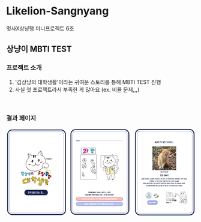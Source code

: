 # Likelion-Sangnyang
멋사X상냥행 미니프로젝트 6조
<br>

## 상냥이 MBTI TEST

### 프로젝트 소개
1. '김상냥의 대학생활'이라는 귀여운 스토리를 통해 MBTI TEST 진행
2. 사실 첫 프로젝트라서 부족한 게 많아요 (ex. 비율 문제,,,)
<br>

### 결과 페이지
![image](https://github.com/beeeeni/Likelion-Sangnyang/blob/master/%EA%B2%B0%EA%B3%BC%EC%B0%BD.PNG)
